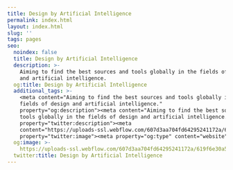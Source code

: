 ```yaml
---
title: Design by Artificial Intelligence
permalink: index.html
layout: index.html
slug: ''
tags: pages
seo:
  noindex: false
  title: Design by Artificial Intelligence
  description: >-
    Aiming to find the best sources and tools globally in the fields of design
    and artificial intelligence.
  og:title: Design by Artificial Intelligence
  additional_tags: >-
    <meta content="Aiming to find the best sources and tools globally in the
    fields of design and artificial intelligence."
    property="og:description"><meta content="Aiming to find the best sources and
    tools globally in the fields of design and artificial intelligence."
    property="twitter:description"><meta
    content="https://uploads-ssl.webflow.com/607d3aa704fd64295241172a/619f6e30a59fba2f01e0f6d8_aiwebc2x.png"
    property="twitter:image"><meta property="og:type" content="website">
  og:image: >-
    https://uploads-ssl.webflow.com/607d3aa704fd64295241172a/619f6e30a59fba2f01e0f6d8_aiwebc2x.png
  twitter:title: Design by Artificial Intelligence
---
```




